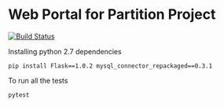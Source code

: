 # Web Portal for Partition Project

[![Build Status](https://travis-ci.org/kalpitk/Group-D.svg?branch=master)](https://travis-ci.org/kalpitk/Group-D)

Installing python 2.7 dependencies

    pip install Flask==1.0.2 mysql_connector_repackaged==0.3.1
    
To run all the tests

    pytest

